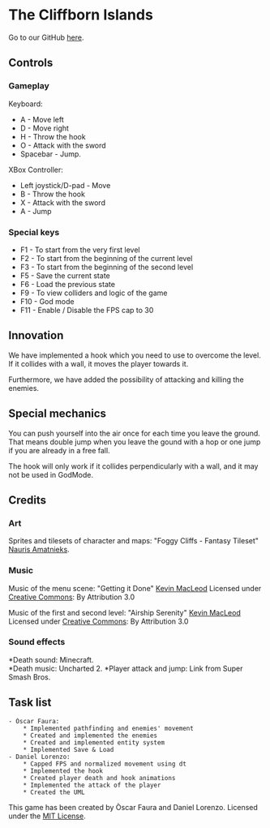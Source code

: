 # The Cliffborn Islands

Go to our GitHub [here](https://github.com/DLorenzoLaguno17/The-Cliffborn-Islands).

## Controls

### Gameplay

Keyboard:
* A - Move left
* D - Move right
* H - Throw the hook
* O - Attack with the sword
* Spacebar - Jump.

XBox Controller:
* Left joystick/D-pad - Move
* B - Throw the hook
* X - Attack with the sword
* A - Jump

### Special keys
* F1 - To start from the very first level
* F2 - To start from the beginning of the current level
* F3 - To start from the beginning of the second level
* F5 - Save the current state
* F6 - Load the previous state
* F9 - To view colliders and logic of the game
* F10 - God mode
* F11 - Enable / Disable the FPS cap to 30

## Innovation

We have implemented a hook which you need to use to overcome the level. If it collides with a wall, it moves the player towards it.

Furthermore, we have added the possibility of attacking and killing the enemies.

## Special mechanics

You can push yourself into the air once for each time you leave the ground. That means double jump when you leave the gound with a hop or one jump if you are already in a free fall.

The hook will only work if it collides perpendicularly with a wall, and it may not be used in GodMode.

## Credits

### Art
Sprites and tilesets of character and maps: "Foggy Cliffs - Fantasy Tileset"
[Nauris Amatnieks](https://twitter.com/Namatnieks).

### Music
Music of the menu scene: "Getting it Done"
[Kevin MacLeod](incompetech.com)
Licensed under [Creative Commons](http://creativecommons.org/licenses/by/3.0/): By Attribution 3.0

Music of the first and second level: "Airship Serenity"
[Kevin MacLeod](incompetech.com)
Licensed under [Creative Commons](http://creativecommons.org/licenses/by/3.0/): By Attribution 3.0

### Sound effects
*Death sound: Minecraft.		
*Death music: Uncharted 2.
*Player attack and jump: Link from Super Smash Bros.

## Task list
	- Òscar Faura: 
		* Implemented pathfinding and enemies' movement
		* Created and implemented the enemies
		* Created and implemented entity system
		* Implemented Save & Load
	- Daniel Lorenzo: 
		* Capped FPS and normalized movement using dt
		* Implemented the hook
		* Created player death and hook animations
		* Implemented the attack of the player
		* Created the UML

This game has been created by Òscar Faura and Daniel Lorenzo.
Licensed under the [MIT License](LICENSE).

